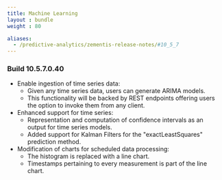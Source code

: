 ```yaml
---
title: Machine Learning
layout : bundle
weight : 80

aliases:
  - /predictive-analytics/zementis-release-notes/#10_5_7
---
```


### Build 10.5.7.0.40 

* Enable ingestion of time series data: 
  - Given any time series data, users can generate ARIMA models.
  - This functionality will be backed by REST endpoints offering users the option to invoke them from any client.
* Enhanced support for time series:
  - Representation and computation of confidence intervals as an output for time series models.
  - Added support for Kalman Filters for the "exactLeastSquares" prediction method.
* Modification of charts for scheduled data processing:
  - The histogram is replaced with a line chart.
  - Timestamps pertaining to every measurement is part of the line chart.